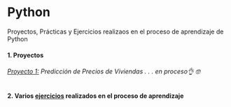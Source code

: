 # Python
 Proyectos, Prácticas y Ejercicios realizaos en el proceso de aprendizaje de Python 

#### 1. Proyectos


###### [Proyecto 1:](https://github.com/EvelynOr/Python/tree/main/1.%20Proyectos/House%20Price%20Prediction) Predicción de Precios de Viviendas . . . en proceso👌 🤓





#### 2. Varios [ejercicios](https://github.com/EvelynOr/Python/tree/main/2.%20Pr%C3%A1cticas) realizados en el proceso de aprendizaje 




